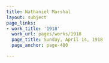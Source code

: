 ```yaml
---
title: Nathaniel Marshal
layout: subject
page_links:
- work_title: '1918'
  work_url: pages/works/1918
  page_title: Sunday, April 14, 1918
  page_anchor: page-480

---
```

